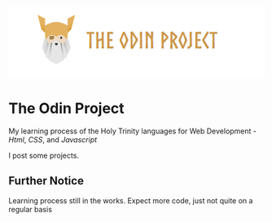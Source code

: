 <img src="logo.png">

# The Odin Project
My learning process of the Holy Trinity languages for Web Development - _Html_, _CSS_, and _Javascript_

I post some projects. 

## Further Notice
Learning process still in the works. Expect more code, just not quite on a regular basis
